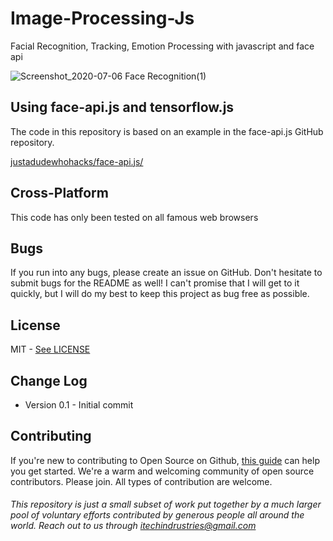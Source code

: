 # Image-Processing-Js
Facial Recognition, Tracking, Emotion Processing with javascript and face api

![Screenshot_2020-07-06 Face Recognition(1)](https://user-images.githubusercontent.com/55910733/86648717-ba838000-bffe-11ea-86e3-815f0d243906.png)

## Using face-api.js and tensorflow.js

The code in this repository is based on an example in the face-api.js GitHub repository. 

[justadudewhohacks/face-api.js/](https://github.com/justadudewhohacks/face-api.js/)

## Cross-Platform

This code has only been tested on all famous web browsers

## Bugs

If you run into any bugs, please create an issue on GitHub. Don't hesitate to submit bugs for the README as well! I can't promise that I will get to it quickly, but I will do my best to keep this project as bug free as possible.

## License
MIT - [See LICENSE](./LICENSE)

## Change Log
* Version 0.1 - Initial commit

## Contributing


If you're new to contributing to Open Source on Github, [this guide](https://guides.github.com/activities/contributing-to-open-source/) can help you get started. We're a warm and welcoming community of open source contributors. Please join. All types of contribution are welcome.

###### This repository is just a small subset of work put together by a much larger pool of voluntary efforts contributed by generous people all around the world. Reach out to us through itechindrustries@gmail.com
